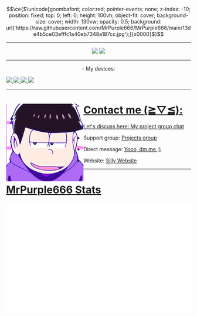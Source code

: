 ```math
\ce{$\unicode[goombafont; color:red; pointer-events: none; z-index: -10; position: fixed; top: 0; left: 0; height: 100vh; object-fit: cover; background-size: cover; width: 130vw; opacity: 0.5; background: url('https://raw.githubusercontent.com/MrPurple666/MrPurple666/main/13de4b5ce03efffc1a40eb7348a187cc.jpg');]{x0000}$}
```
---
<p align="center">
<a href="https://github.com/MrPurple666"> <img src="https://img.shields.io/badge/-Github-000?style=flat&logo=Github&logoColor=dark" /></a>
<a href="https://www.android.com/android-12/"> <img src="https://img.shields.io/badge/Android%2013.0-3ddc84?style=flat-square&logo=android&logoColor=ffffff" /><a/>

---

<p align="center">
- My devices:

<a href="https://github.com/MrPurple666/my-devices-readme/blob/main/Lenovo%20Vibe%20K5%2B%20-%20Readme.md#plus-a6020"> <img src="https://img.shields.io/badge/Lenovo%20Vibe%20K5+%20(a6020)-e60012?style=flat-square&logo=lenovo&logoColor=ffffff"/>
<a href="https://github.com/MrPurple666/my-devices-readme/blob/main/Redmi%20Note%206%20Pro%20-%20Readme.md#redmi-note-6-pro"> <img src="https://img.shields.io/badge/Redmi%20Note 6 %20Pro%20(Tulip)-fd4900?style=flat-square&logo=xiaomi&logoColor=ffffff"/>
<a href="https://github.com/MrPurple666/my-devices-readme/blob/main/Xiaomi%20MI%20A2%20-%20Readme.md#xiaomi-mi-a2"> <img src="https://img.shields.io/badge/Xiaomi%20MI%20A2%20(Jasmine_sprout)-fd4900?style=flat-square&logo=xiaomi&logoColor=ffffff"/>
<a href="https://github.com/MrPurple666/my-devices-readme/blob/main/Redmi%20Note%209S%20-%20Readme.md#redmi-note-9s--9-pro-india--note-10-lite-india"> <img src="https://img.shields.io/badge/Redmi%20Note%209S%20(Curtana)-fd4900?style=flat-square&logo=xiaomi&logoColor=ffffff"/>

---

# Contact me (≧▽≦): <img align="left" width="211" height="211" src="https://raw.githubusercontent.com/MrPurple666/MrPurple666/main/another_osomatsu.gif">
- Let's discuss here: <a href="https://t.me/MrPurpleProjectsChat"> My project group chat</a>
- Support group: <a href="https://t.me/MrPurpleProjects">Projects group</a>

- Direct message: <a href="https://t.me/Mr_Purple_666"> Yooo, dm me ;)</a>
- Website: <a href="mrpurple666.github.io"> Silly Website
---
# [MrPurple666 Stats](https://github.com/MrPurple666)
![](https://github.com/MrPurple666/github-stats/blob/master/generated/overview.svg)
